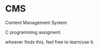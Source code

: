 # CMS
Content Management System

C programming assigment.

 whoever finds this, feel free to learn/use it.
